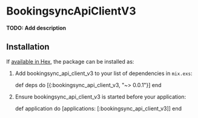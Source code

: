 # BookingsyncApiClientV3

**TODO: Add description**

## Installation

If [available in Hex](https://hex.pm/docs/publish), the package can be installed as:

  1. Add bookingsync_api_client_v3 to your list of dependencies in `mix.exs`:

        def deps do
          [{:bookingsync_api_client_v3, "~> 0.0.1"}]
        end

  2. Ensure bookingsync_api_client_v3 is started before your application:

        def application do
          [applications: [:bookingsync_api_client_v3]]
        end

